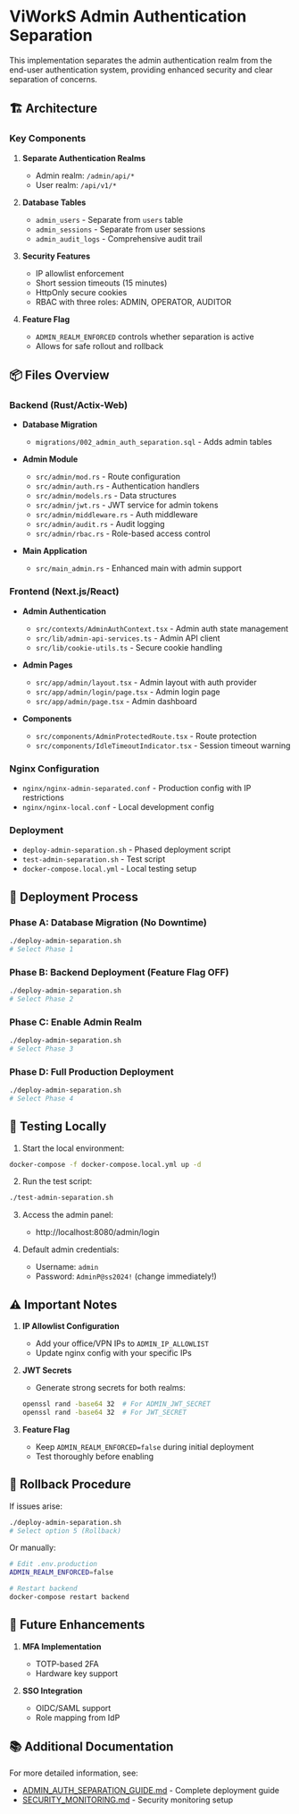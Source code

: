 # ViWorkS Admin Authentication Separation

This implementation separates the admin authentication realm from the end-user authentication system, providing enhanced security and clear separation of concerns.

## 🏗️ Architecture

### Key Components

1. **Separate Authentication Realms**
   - Admin realm: `/admin/api/*`
   - User realm: `/api/v1/*`

2. **Database Tables**
   - `admin_users` - Separate from `users` table
   - `admin_sessions` - Separate from user sessions
   - `admin_audit_logs` - Comprehensive audit trail

3. **Security Features**
   - IP allowlist enforcement
   - Short session timeouts (15 minutes)
   - HttpOnly secure cookies
   - RBAC with three roles: ADMIN, OPERATOR, AUDITOR

4. **Feature Flag**
   - `ADMIN_REALM_ENFORCED` controls whether separation is active
   - Allows for safe rollout and rollback

## 📦 Files Overview

### Backend (Rust/Actix-Web)

- **Database Migration**
  - `migrations/002_admin_auth_separation.sql` - Adds admin tables

- **Admin Module**
  - `src/admin/mod.rs` - Route configuration
  - `src/admin/auth.rs` - Authentication handlers
  - `src/admin/models.rs` - Data structures
  - `src/admin/jwt.rs` - JWT service for admin tokens
  - `src/admin/middleware.rs` - Auth middleware
  - `src/admin/audit.rs` - Audit logging
  - `src/admin/rbac.rs` - Role-based access control

- **Main Application**
  - `src/main_admin.rs` - Enhanced main with admin support

### Frontend (Next.js/React)

- **Admin Authentication**
  - `src/contexts/AdminAuthContext.tsx` - Admin auth state management
  - `src/lib/admin-api-services.ts` - Admin API client
  - `src/lib/cookie-utils.ts` - Secure cookie handling

- **Admin Pages**
  - `src/app/admin/layout.tsx` - Admin layout with auth provider
  - `src/app/admin/login/page.tsx` - Admin login page
  - `src/app/admin/page.tsx` - Admin dashboard

- **Components**
  - `src/components/AdminProtectedRoute.tsx` - Route protection
  - `src/components/IdleTimeoutIndicator.tsx` - Session timeout warning

### Nginx Configuration

- `nginx/nginx-admin-separated.conf` - Production config with IP restrictions
- `nginx/nginx-local.conf` - Local development config

### Deployment

- `deploy-admin-separation.sh` - Phased deployment script
- `test-admin-separation.sh` - Test script
- `docker-compose.local.yml` - Local testing setup

## 🚀 Deployment Process

### Phase A: Database Migration (No Downtime)

```bash
./deploy-admin-separation.sh
# Select Phase 1
```

### Phase B: Backend Deployment (Feature Flag OFF)

```bash
./deploy-admin-separation.sh
# Select Phase 2
```

### Phase C: Enable Admin Realm

```bash
./deploy-admin-separation.sh
# Select Phase 3
```

### Phase D: Full Production Deployment

```bash
./deploy-admin-separation.sh
# Select Phase 4
```

## 🧪 Testing Locally

1. Start the local environment:

```bash
docker-compose -f docker-compose.local.yml up -d
```

2. Run the test script:

```bash
./test-admin-separation.sh
```

3. Access the admin panel:
   - http://localhost:8080/admin/login

4. Default admin credentials:
   - Username: `admin`
   - Password: `AdminP@ss2024!` (change immediately!)

## ⚠️ Important Notes

1. **IP Allowlist Configuration**
   - Add your office/VPN IPs to `ADMIN_IP_ALLOWLIST`
   - Update nginx config with your specific IPs

2. **JWT Secrets**
   - Generate strong secrets for both realms:
   ```bash
   openssl rand -base64 32  # For ADMIN_JWT_SECRET
   openssl rand -base64 32  # For JWT_SECRET
   ```

3. **Feature Flag**
   - Keep `ADMIN_REALM_ENFORCED=false` during initial deployment
   - Test thoroughly before enabling

## 🔄 Rollback Procedure

If issues arise:

```bash
./deploy-admin-separation.sh
# Select option 5 (Rollback)
```

Or manually:

```bash
# Edit .env.production
ADMIN_REALM_ENFORCED=false

# Restart backend
docker-compose restart backend
```

## 📝 Future Enhancements

1. **MFA Implementation**
   - TOTP-based 2FA
   - Hardware key support

2. **SSO Integration**
   - OIDC/SAML support
   - Role mapping from IdP

## 📚 Additional Documentation

For more detailed information, see:
- [ADMIN_AUTH_SEPARATION_GUIDE.md](./ADMIN_AUTH_SEPARATION_GUIDE.md) - Complete deployment guide
- [SECURITY_MONITORING.md](./backend/SECURITY_MONITORING.md) - Security monitoring setup
